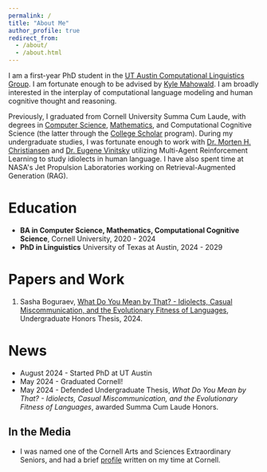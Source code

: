 ```yaml
---
permalink: /
title: "About Me"
author_profile: true
redirect_from: 
  - /about/
  - /about.html
---
```


I am a first-year PhD student in the [UT Austin Computational Linguistics Group](https://sites.utexas.edu/compling/). I am fortunate enough to be advised by [Kyle Mahowald](https://mahowak.github.io/). I am broadly interested in the interplay of computational language modeling and human cognitive thought and reasoning.

Previously, I graduated from Cornell University Summa Cum Laude, with degrees in [Computer Science](https://www.cs.cornell.edu/), [Mathematics](https://math.cornell.edu/), and Computational Cognitive Science (the latter through the [College Scholar](https://as.cornell.edu/education/college-scholar-program) program). During my undergraduate studies, I was fortunate enough to work with [Dr. Morten H. Christiansen](https://psychology.cornell.edu/morten-h-christiansen) and [Dr. Eugene Vinitsky](https://www.eugenevinitsky.com/) utilizing Multi-Agent Reinforcement Learning to study idiolects in human language. I have also spent time at NASA's Jet Propulsion Laboratories working on Retrieval-Augmented Generation (RAG).

Education
======
* **BA in Computer Science, Mathematics, Computational Cognitive Science**, Cornell University, 2020 - 2024
* **PhD in Linguistics** University of Texas at Austin, 2024 - 2029


Papers and Work
======  
1. Sasha Boguraev, [What Do You Mean by That? - Idiolects, Casual Miscommunication, and the Evolutionary Fitness of Languages](https://SashaBoguraev.github.io/files/BoguraevHonorsThesis.pdf), Undergraduate Honors Thesis, 2024.

News
======
* August 2024 - Started PhD at UT Austin
* May 2024 - Graduated Cornell!
* May 2024 - Defended Undergraduate Thesis, _What Do You Mean by That? - Idiolects, Casual Miscommunication, and the Evolutionary Fitness of Languages_, awarded Summa Cum Laude Honors.

In the Media
------
* I was named one of the Cornell Arts and Sciences Extraordinary Seniors, and had a brief [profile](https://math.cornell.edu/news/i-studied-why-miscommunication-and-ambiguity-are-so-prevalent-human-language) written on my time at Cornell.
